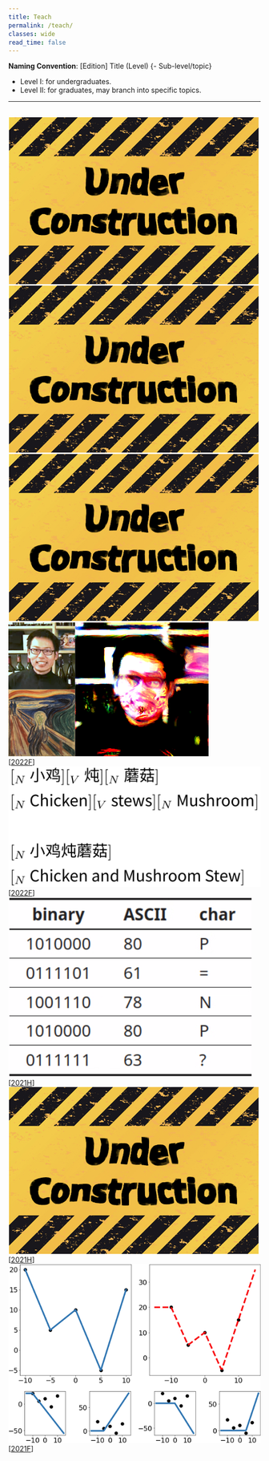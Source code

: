 ```yaml
---
title: Teach
permalink: /teach/
classes: wide
read_time: false
---
```


**Naming Convention**: [Edition] Title (Level) {- Sub-level/topic}

- Level I: for undergraduates.
- Level II: for graduates, may branch into specific topics.

<hr>
<br>

<div class="pub_row">
  <div class="pub_img">
    <img src="ArtificialIntelligence22H/teaser.png">
  </div>
  <div class="pub_txt">
    <title>[2022] Artificial Intelligence (I)</title>
    <links>
      <!-- [<a href="ArtificialIntelligence22H/2022H.html">2022H</a>] -->
    </links>
  </div>
</div>

<div class="pub_row">
  <div class="pub_img">
    <img src="OperatingSystem22H/teaser.png">
  </div>
  <div class="pub_txt">
    <title>[2022] Operating System (I)</title>
    <links>
      <!-- [<a href="OperatingSystem22H/2022H.html">2022H</a>] -->
    </links>
  </div>
</div>

<div class="pub_row">
  <div class="pub_img">
    <img src="Graphics22H/teaser.png">
  </div>
  <div class="pub_txt">
    <title>[2022] Computer Graphics (I)</title>
    <links>
      <!-- [<a href="Graphics22H/2022H.html">2022H</a>] -->
    </links>
  </div>
</div>

<div class="pub_row">
  <div class="pub_img">
    <img src="DeepLearning22F/teaser.png">
  </div>
  <div class="pub_txt">
    <title>[2022] Deep Learning (I)</title>
    <links>
      [<a href="DeepLearning22F/2022F.html">2022F</a>]
    </links>
  </div>
</div>

<div class="pub_row">
  <div class="pub_img">
    <img src="SpeechLanguage22F/teaser.png">
  </div>
  <div class="pub_txt">
    <title>[2022] Natural Language Processing (I)</title>
    <links>
      [<a href="SpeechLanguage22F/2022F.html">2022F</a>]
    </links>
  </div>
</div>

<div class="pub_row">
  <div class="pub_img">
    <img src="Algorithm21H/teaser.png">
  </div>
  <div class="pub_txt">
    <title>[2021] Algorithm (II)</title>
    <links>
      [<a href="Algorithm21H/2021H.html">2021H</a>]
    </links>
  </div>
</div>

<div class="pub_row">
  <div class="pub_img">
    <img src="Graphics21H/teaser.png">
  </div>
  <div class="pub_txt">
    <title>[2021] Computer Graphics (I)</title>
    <links>
      [<a href="Graphics21H/2021H.html">2021H</a>]
    </links>
  </div>
</div>

<div class="pub_row">
  <div class="pub_img">
    <img src="DeepLearning21F/teaser.png">
  </div>
  <div class="pub_txt">
    <title>[2021] Deep Learning (I)</title>
    <links>
      [<a href="DeepLearning21F/2021F.html">2021F</a>]
    </links>
  </div>
</div>
